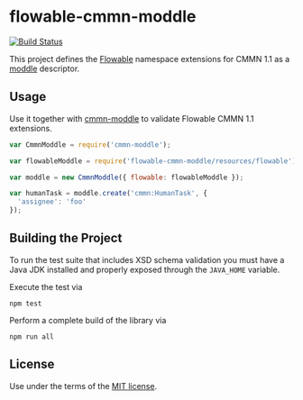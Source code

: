 # flowable-cmmn-moddle

[![Build Status](https://travis-ci.com/jylups/flowable-cmmn-moddle.svg?branch=master)](https://travis-ci.com/jylups/flowable-cmmn-moddle)

This project defines the [Flowable](https://flowable.org) namespace extensions for CMMN 1.1 as a [moddle](https://github.com/bpmn-io/moddle) descriptor.


## Usage

Use it together with [cmmn-moddle](https://github.com/bpmn-io/cmmn-moddle) to validate Flowable CMMN 1.1 extensions.

```javascript
var CmmnModdle = require('cmmn-moddle');

var flowableModdle = require('flowable-cmmn-moddle/resources/flowable');

var moddle = new CmmnModdle({ flowable: flowableModdle });

var humanTask = moddle.create('cmmn:HumanTask', {
  'assignee': 'foo'
});
```


## Building the Project

To run the test suite that includes XSD schema validation you must have a Java JDK installed and properly exposed through the `JAVA_HOME` variable.

Execute the test via

```
npm test
```

Perform a complete build of the library via

```
npm run all
```


## License

Use under the terms of the [MIT license](http://opensource.org/licenses/MIT).
